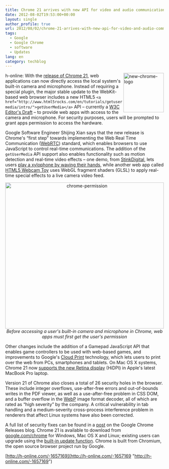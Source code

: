 ```yaml
---
title: Chrome 21 arrives with new API for video and audio communication
date: 2012-08-02T19:53:00+00:00
layout: single
author_profile: true
url: 2012/08/02/chrome-21-arrives-with-new-api-for-video-and-audio-communication/
tags:
  - Google
  - Google Chrome
  - software
  - Updates
lang: en
category: techblog
---
```

<a href="http://lh5.ggpht.com/-2E06ei7wjEo/UBrTXKPuvtI/AAAAAAAAGxw/qomp-xpQ_pM/s1600-h/new-chrome-logo%25255B2%25255D.png" target="_blank"><img title="new-chrome-logo" border="0" alt="new-chrome-logo" align="right" src="http://lh6.ggpht.com/-2EmMc9Ve3t4/UBrTZNd7lgI/AAAAAAAAGx4/Vu4J4XG059g/new-chrome-logo_thumb.png?imgmax=800" width="128" height="125" /></a>h-online: With the [release of Chrome 21](http://chrome.blogspot.com/2012/07/new-senses-for-web.html), web applications can now directly access the local system's built-in camera and microphone. Instead of requiring a special plugin, the major stable update to the WebKit-based web browser includes a new HTML5 `<a href="http://www.html5rocks.com/en/tutorials/getusermedia/intro/">getUserMedia</a>` API – currently a [W3C Editor's Draft](http://dev.w3.org/2011/webrtc/editor/getusermedia.html) – to provide web apps with access to the camera and microphone. For security purposes, users will be prompted to grant apps permission to access the hardware. 

Google Software Engineer Shijing Xian says that the new release is Chrome's &#8220;first step&#8221; towards implementing the Web Real Time Communication ([WebRTC](http://www.webrtc.org/)) standard, which enables browsers to use JavaScript to control real-time communications. The addition of the `getUserMedia` API support also enables functionality such as motion detection and real-time video effects – one demo, from [StinkDigital](http://www.stinkdigital.com/), lets users [play a xylophone by waving their hands](http://www.soundstep.com/blog/experiments/jsdetection/), while another web app called [HTML5 Webcam Toy](http://neave.com/webcam/html5/) uses WebGL fragment shaders (GLSL) to apply real-time special effects to a live camera video feed. 

<p align="center">
  <a href="http://lh6.ggpht.com/-9KBypd1Bgu0/UBrTd0a0IeI/AAAAAAAAGyA/0NBiLUON_4g/s1600-h/chrome-permission%25255B2%25255D.jpg" target="_blank"><img title="chrome-permission" border="0" alt="chrome-permission" src="http://lh5.ggpht.com/-h1HRueuHJSE/UBrTlbTJEMI/AAAAAAAAGyI/rLoldbBZ3sM/chrome-permission_thumb%25255B2%25255D.jpg?imgmax=800" width="504" height="464" /></a><em>Before accessing a user's built-in camera and microphone in Chrome, web apps must first get the user's permission</em>
</p>

Other changes include the addition of a Gamepad JavaScript API that enables game controllers to be used with web-based games, and improvements to Google's [Cloud Print](http://www.google.com/cloudprint/learn/) technology, which lets users to print over the web from PCs, smartphones and tablets. On Mac OS X systems, Chrome 21 now [supports the new Retina display](http://chrome.blogspot.com/2012/06/chrome-and-new-shiny.html) (HiDPI) in Apple's latest MacBook Pro laptop. 

Version 21 of Chrome also closes a total of 26 security holes in the browser. These include integer overflows, use-after-free errors and out-of-bounds writes in the PDF viewer, as well as a use-after-free problem in CSS DOM, and a buffer overflow in the [WebP](https://developers.google.com/speed/webp/) image format decoder, all of which are rated as &#8220;high severity&#8221; by the company. A critical vulnerability in tab handling and a medium-severity cross-process interference problem in renderers that affect Linux systems have also been corrected. 

A full list of security fixes can be found in a [post](http://googlechromereleases.blogspot.com/2012/07/stable-channel-release.html) on the Google Chrome Releases blog. Chrome 21 is available to download from [google.com/chrome](http://www.google.com/chrome) for Windows, Mac OS X and Linux; existing users can upgrade using the [built-in update function](http://support.google.com/chrome/bin/answer.py?hl=en&answer=95414). Chrome is built from Chromium, the open source browser project run by Google. 

[http://h-online.com/-1657169](http://h-online.com/-1657169 "http://h-online.com/-1657169")